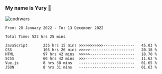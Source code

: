 ### My name is Yury 👋 
![codrwars](https://www.codewars.com/users/litury/badges/micro) 


<!--START_SECTION:waka-->

```text
From: 28 January 2022 - To: 13 December 2022

Total Time: 522 hrs 25 mins

JavaScript       235 hrs 15 mins >>>>>>>>>>>--------------   45.03 %
CSS              105 hrs 26 mins >>>>>--------------------   20.18 %
HTML             97 hrs 42 mins  >>>>>--------------------   18.70 %
SCSS             60 hrs 42 mins  >>>----------------------   11.62 %
Vue.js           8 hrs 38 mins   -------------------------   01.65 %
JSON             8 hrs 31 mins   -------------------------   01.63 %
```

<!--END_SECTION:waka-->

